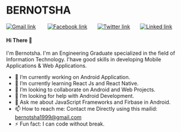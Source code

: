 # BERNOTSHA

[![Gmail link](https://cdn4.iconfinder.com/data/icons/32_Pixel_Social_Media_Icons_by_leslienayibe/gmail.png)](mailto:bernotsha1999@gmail.com) &nbsp; &nbsp;&nbsp;&nbsp;&nbsp;
[![Facebook link](https://cdn4.iconfinder.com/data/icons/32_Pixel_Social_Media_Icons_by_leslienayibe/facebook.png)](https://www.facebook.com/shak.sha.58) &nbsp;&nbsp;&nbsp;&nbsp;&nbsp;
[![Twitter link](https://github.com/paulrobertlloyd/socialmediaicons/blob/main/twitter-32x32.png?raw=true)](https://twitter.com/Bernotsha5) &nbsp;&nbsp;&nbsp;&nbsp;&nbsp;
[![Linked link](https://github.com/paulrobertlloyd/socialmediaicons/blob/main/linkedin-32x32.png?raw=true)](https://www.linkedin.com/in/bernotsha-s-6984a2194)

#### Hi There :wave:
  I'm Bernotsha. I'm an Engineering Graduate specialized in the field of Information Technology. I'have good skills in developing Mobile Applications & Web Applications.
- 🔭 I’m currently working on Android Application.
- 🌱 I’m currently learning React Js and React Native.
- 👯 I’m looking to collaborate on Android and Web Projects.
- 🤔 I’m looking for help with Android Development.
- 💬 Ask me about JavaScript Frameworks and Firbase in Android.
- 📫 How to reach me: Contact me Directly using this mailid: [bernotsha1999@gmail.com](mailto:bernotsha1999@gmail.com)
- ⚡ Fun fact: I can code without break.


